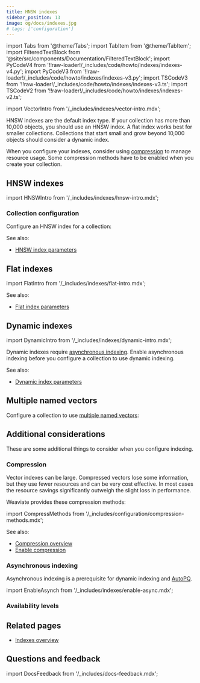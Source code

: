 ```yaml
---
title: HNSW indexes
sidebar_position: 13
image: og/docs/indexes.jpg
# tags: ['configuration']
---
```


import Tabs from '@theme/Tabs';
import TabItem from '@theme/TabItem';
import FilteredTextBlock from '@site/src/components/Documentation/FilteredTextBlock';
import PyCodeV4 from '!!raw-loader!/_includes/code/howto/indexes/indexes-v4.py';
import PyCodeV3 from '!!raw-loader!/_includes/code/howto/indexes/indexes-v3.py';
import TSCodeV3 from '!!raw-loader!/_includes/code/howto/indexes/indexes-v3.ts';
import TSCodeV2 from '!!raw-loader!/_includes/code/howto/indexes/indexes-v2.ts';

import VectorIntro from '/_includes/indexes/vector-intro.mdx';

<VectorIntro/>

HNSW indexes are the default index type. If your collection has more than 10,000 objects, you should use an HNSW index. A flat index works best for smaller collections. Collections that start small and grow beyond 10,000 objects should consider a dynamic index.

When you configure your indexes, consider using [compression](#compression) to manage resource usage. Some compression methods have to be enabled when you create your collection.

## HNSW indexes

import HNSWIntro from '/_includes/indexes/hnsw-intro.mdx';

<HNSWIntro/>

### Collection configuration

Configure an HNSW index for a collection:

<Tabs groupId="languages">
  <TabItem value="py" label="Python Client v4">
    <FilteredTextBlock
      text={PyCodeV4}
      startMarker="# START EnableHNSW"
      endMarker="# END EnableHNSW"
      language="py"
    />
  </TabItem>
  <TabItem value="py3" label="Python Client v3">
    <FilteredTextBlock
      text={PyCodeV3}
        startMarker="# START EnableHNSW"
        endMarker="# END EnableHNSW"
        language="py"
    />
  </TabItem>
  <TabItem value="js" label="JS/TS Client v3">
    <FilteredTextBlock
      text={TSCodeV3}
        startMarker="// START EnableHNSW"
        endMarker="// END EnableHNSW"
        language="js"
    />
  </TabItem>
  <TabItem value="js2" label="JS/TS Client v2">
    <FilteredTextBlock
      text={TSCodeV2}
        startMarker="// START EnableHNSW"
        endMarker="// END EnableHNSW"
        language="js"
    />
  </TabItem>
</Tabs>

See also:

 - [HNSW index parameters](/developers/weaviate/config-refs/schema/vector-index#hnsw-index-parameters)

## Flat indexes

import FlatIntro from '/_includes/indexes/flat-intro.mdx';

<FlatIntro/>

<Tabs groupId="languages">
  <TabItem value="py" label="Python Client v4">
    <FilteredTextBlock
      text={PyCodeV4}
      startMarker="# START EnableFlat"
      endMarker="# END EnableFlat"
      language="py"
    />
  </TabItem>
  <TabItem value="py3" label="Python Client v3">
    <FilteredTextBlock
      text={PyCodeV3}
        startMarker="# START EnableFlat"
        endMarker="# END EnableFlat"
        language="py"
    />
  </TabItem>
  <TabItem value="js" label="JS/TS Client v3">
    <FilteredTextBlock
      text={TSCodeV3}
        startMarker="// START EnableFlat"
        endMarker="// END EnableFlat"
        language="js"
    />
  </TabItem>
  <TabItem value="js2" label="JS/TS Client v2">
    <FilteredTextBlock
      text={TSCodeV2}
        startMarker="// START EnableFlat"
        endMarker="// END EnableFlat"
        language="js"
    />
  </TabItem>
</Tabs>

See also:

- [Flat index parameters](/developers/weaviate/config-refs/schema/vector-index#flat-indexes)

## Dynamic indexes

import DynamicIntro from '/_includes/indexes/dynamic-intro.mdx';

<DynamicIntro/>

Dynamic indexes require [asynchronous indexing](/developers/weaviate/config-refs/schema/vector-index#asynchronous-indexing). Enable asynchronous indexing before you configure a collection to use dynamic indexing.

<Tabs groupId="languages">
  <TabItem value="py" label="Python Client v4">
    <FilteredTextBlock
      text={PyCodeV4}
      startMarker="# START EnableDynamic"
      endMarker="# END EnableDynamic"
      language="py"
    />
  </TabItem>
  <TabItem value="py3" label="Python Client v3">
    <FilteredTextBlock
      text={PyCodeV3}
        startMarker="# START EnableDynamic"
        endMarker="# END EnableDynamic"
        language="py"
    />
  </TabItem>
  <TabItem value="js" label="JS/TS Client v3">
    <FilteredTextBlock
      text={TSCodeV3}
        startMarker="// START EnableDynamic"
        endMarker="// END EnableDynamic"
        language="js"
    />
  </TabItem>
  <TabItem value="js2" label="JS/TS Client v2">
    <FilteredTextBlock
      text={TSCodeV2}
        startMarker="// START EnableDynamic"
        endMarker="// END EnableDynamic"
        language="js"
    />
  </TabItem>
</Tabs>

See also:

- [Dynamic index parameters](/developers/weaviate/config-refs/schema/vector-index#dynamic-index-parameters)

## Multiple named vectors

Configure a collection to use [multiple named vectors](/developers/weaviate/config-refs/schema/multi-vector):

<Tabs groupId="languages">
  <TabItem value="py" label="Python Client v4">
    <FilteredTextBlock
      text={PyCodeV4}
      startMarker="# START EnableMulti"
      endMarker="# END EnableMulti"
      language="py"
    />
  </TabItem>
  <TabItem value="py3" label="Python Client v3">
    <FilteredTextBlock
      text={PyCodeV3}
        startMarker="# START EnableMulti"
        endMarker="# END EnableMulti"
        language="py"
    />
  </TabItem>
  <TabItem value="js" label="JS/TS Client v3">
    <FilteredTextBlock
      text={TSCodeV3}
        startMarker="// START EnableMulti"
        endMarker="// END EnableMulti"
        language="js"
    />
  </TabItem>
  <TabItem value="js2" label="JS/TS Client v2">
    <FilteredTextBlock
      text={TSCodeV2}
        startMarker="// START EnableMulti"
        endMarker="// END EnableMulti"
        language="js"
    />
  </TabItem>
</Tabs>

## Additional considerations

These are some additional things to consider when you configure indexing.

### Compression

Vector indexes can be large. Compressed vectors lose some information, but they use fewer resources and can be very cost effective. In most cases the resource savings significantly outweigh the slight loss in performance.

Weaviate provides these compression methods:

import CompressMethods from '/_includes/configuration/compression-methods.mdx';

<CompressMethods/>

See also:

- [Compression overview](/developers/weaviate/starter-guides/managing-resources/compression)
- [Enable compression](/developers/weaviate/configuration/compression)

### Asynchronous indexing

Asynchronous indexing is a prerequisite for dynamic indexing and [AutoPQ](/developers/weaviate/configuration/compression/pq-compression#configure-autopq).

import EnableAsynch from '/_includes/indexes/enable-async.mdx';

<EnableAsynch/>

### Availability levels

## Related pages
- [Indexes overview](/developers/weaviate/starter-guides/managing-resources/indexing)

## Questions and feedback

import DocsFeedback from '/_includes/docs-feedback.mdx';

<DocsFeedback/>